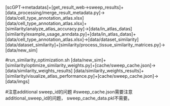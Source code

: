 [scGPT->metadatas]+[get_result_web->sweep_results]+[data_processing/merge_result_metadata.py]->[data/cell_type_annotation_atlas.xlsx]
[data/cell_type_annotation_atlas.xlsx]+[similarity/analyze_atlas_accuracy.py]->[data/in_atlas_datas]
[similarity/example_usage_anndata.py]+[data/in_atlas_datas]+[data/cell_type_annotation_atlas.xlsx]->[data/dataset_similarity]
[data/dataset_similarity]+[similarity/process_tissue_similarity_matrices.py]->[data/new_sim]

#run_similarity_optimization.sh
[data/new_sim]+[similarity/optimize_similarity_weights.py]+[cache/sweep_cache.json]->[data/similarity_weights_results]
[data/similarity_weights_results]+[similarity/visualize_atlas_performance.py]+[cache/sweep_cache.json]->[data/imgs]

#注意additional sweep_id的问题
#sweep_cache.json需要注意additional_sweep_id的问题， sweep_cache_data.pkl不需要。
